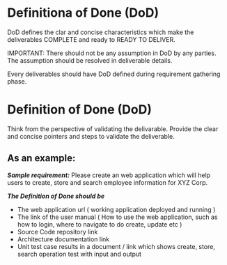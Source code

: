 # Definitiona of Done (DoD)

DoD defines the clar and concise characteristics which make the deliverables COMPLETE and ready to READY TO DELIVER. 

IMPORTANT: There should not be any assumption in DoD by any parties. The assumption should be resolved in deliverable details. 

Every deliverables should have DoD defined during requirement gathering phase.

# Definition of Done (DoD)
Think from the perspective of validating the delivarable. Provide the clear and concise pointers and steps to validate the deliverable.

## As an example:

***Sample requirement:***
Please create an web application which will help users to create, store and search employee information for XYZ Corp. 

***The Definition of Done should be***
- The web application url ( working application deployed and running )
- The link of the user manual ( How to use the web application, such as how to login, where to navigate to do create, update etc )
- Source Code repository link
- Architecture documentation link
- Unit test case results in a document / link which shows create, store, search operation test with input and output
